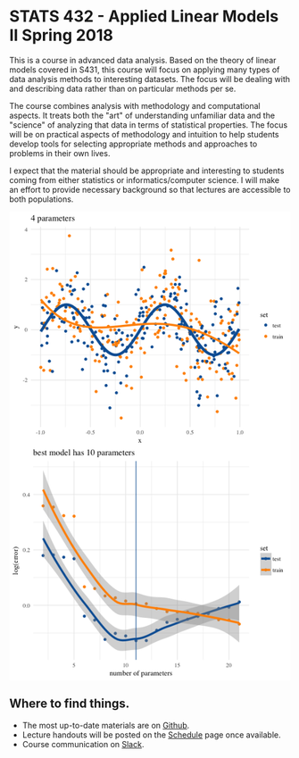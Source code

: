 # STATS 432 - Applied Linear Models II Spring 2018






This is a course in advanced data analysis. Based on the theory of linear models covered in S431, this course will focus on applying many types of data analysis methods to interesting datasets. The focus will be dealing with and describing data rather than on particular methods per se.

The course combines analysis with methodology and computational aspects. It treats both the "art" of understanding unfamiliar data and the "science" of analyzing that data in terms of statistical properties. The focus will be on practical aspects of methodology and intuition to help students develop tools for selecting appropriate methods and approaches to problems in their own lives.

I expect that the material should be appropriate and interesting to students coming from either statistics or informatics/computer science. I will make an effort to provide necessary background so that lectures are accessible to both populations.


<img src="index_files/figure-html/make-plots-1.png" style="display: block; margin: auto;" /><img src="index_files/figure-html/make-plots-2.png" style="display: block; margin: auto;" />

## Where to find things.


* The most up-to-date materials are on [Github](https://github.com/stats-432sp2018).
* Lecture handouts will be posted on the [Schedule](schedule.html) page once available. 
* Course communication on [Slack](http://stats-432sp2018.slack.com).
